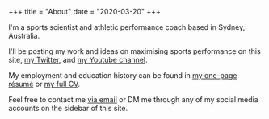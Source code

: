 +++
title = "About"
date = "2020-03-20"
+++

I'm a sports scientist and athletic performance coach based in Sydney, Australia. 

I'll be posting my work and ideas on maximising sports performance on this site, [my Twitter](https://twitter.com/mitchhendo_), and [my Youtube channel](https://www.youtube.com/channel/UCMt6OBIhnfyaul5M2JgudQg?view_as=subscriber). 

My employment and education history can be found in [my one-page résumé](https://drive.google.com/uc?export=download&id=1FVstz0kBgB0G0C7PKHHA7YoKT5YZuVS2) or [my full CV](https://drive.google.com/uc?export=download&id=101N8QVbKxvfIAeewEL6Z0XuhRA8ZABB_). 

Feel free to contact me [via email](mailto:mail@mitchhenderson.org) or DM me through any of my social media accounts on the sidebar of this site.

